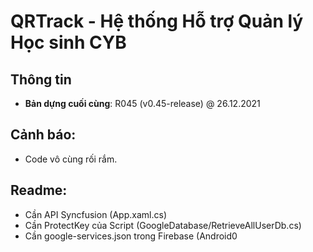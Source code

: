 # QRTrack - Hệ thống Hỗ trợ Quản lý Học sinh CYB

## Thông tin
- **Bản dựng cuối cùng**: R045 (v0.45-release) @ 26.12.2021

## Cảnh báo:
- Code vô cùng rối rắm.

## Readme:
- Cần API Syncfusion (App.xaml.cs)
- Cần ProtectKey của Script (GoogleDatabase/RetrieveAllUserDb.cs)
- Cần google-services.json trong Firebase (Android0
